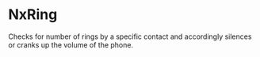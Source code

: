 # NxRing
Checks for number of rings by a specific contact and accordingly silences or cranks up the volume of the phone.
